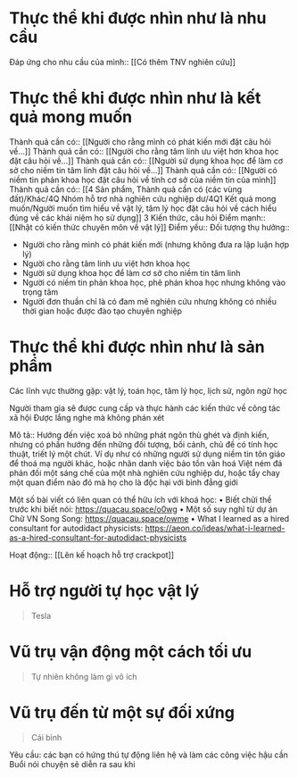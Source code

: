 # Thực thể khi được nhìn như là nhu cầu
Đáp ứng cho nhu cầu của mình:: [[Có thêm TNV nghiên cứu]]

# Thực thể khi được nhìn như là kết quả mong muốn
Thành quả cần có:: [[Người cho rằng mình có phát kiến mới đặt câu hỏi về...]]
Thành quả cần có:: [[Người cho rằng tâm linh ưu việt hơn khoa học đặt câu hỏi về...]]
Thành quả cần có:: [[Người sử dụng khoa học để làm cơ sở cho niềm tin tâm linh đặt câu hỏi về...]]
Thành quả cần có:: [[Người có niềm tin phản khoa học đặt câu hỏi về tính cơ sở của niềm tin của mình]]
Thành quả cần có:: [[4 Sản phẩm, Thành quả cần có (các vùng đất)/Khác/4Q Nhóm hỗ trợ nhà nghiên cứu nghiệp dư/4Q1 Kết quả mong muốn/Người muốn tìm hiểu về vật lý, tâm lý học đặt câu hỏi về cách hiểu đúng về các khái niệm họ sử dụng]]
3 Kiến thức, câu hỏi
Điểm mạnh:: [[Nhật có kiến thức chuyên môn về vật lý]]
Điểm yếu::
Đối tượng thụ hưởng::
- Người cho rằng mình có phát kiến mới (nhưng không đưa ra lập luận hợp lý) 
- Người cho rằng tâm linh ưu việt hơn khoa học
- Người sử dụng khoa học để làm cơ sở cho niềm tin tâm linh
- Người có niềm tin phản khoa học, phê phán khoa học nhưng không vào trọng tâm
- Người đơn thuần chỉ là có đam mê nghiên cứu nhưng không có nhiều thời gian hoặc được đào tạo chuyên nghiệp

# Thực thể khi được nhìn như là sản phẩm

Các lĩnh vực thường gặp: vật lý, toán học, tâm lý học, lịch sử, ngôn ngữ học

Người tham gia sẽ được cung cấp và thực hành các kiến thức về công tác xã hội
Được lắng nghe mà không phán xét

Mô tả:: Hướng đến việc xoá bỏ những phát ngôn thù ghét và định kiến, nhưng có phần hướng đến những đối tượng, bối cảnh, chủ đề có tính học thuật, triết lý một chút. Ví dụ như có những người sử dụng niềm tin tôn giáo để thoá mạ người khác, hoặc nhân danh việc bảo tồn văn hoá Việt ném đá phản đối một sáng chế của một nhà nghiên cứu nghiệp dư, hoặc tẩy chay một quan điểm nào đó mà họ cho là độc hại với bình đẳng giới

Một số bài viết có liên quan có thể hữu ích với khoá học:
• Biết chửi thề trước khi biết nói: https://quacau.space/o0wg
• Một số suy nghĩ từ dự án Chữ VN Song Song: https://quacau.space/owme
• What I learned as a hired consultant for autodidact physicists: https://aeon.co/ideas/what-i-learned-as-a-hired-consultant-for-autodidact-physicists

Hoạt động:: [[Lên kế hoạch hỗ trợ crackpot]]
# Hỗ trợ người tự học vật lý
>Tesla

# Vũ trụ vận động một cách tối ưu
> Tự nhiên không làm gì vô ích

# Vũ trụ đến từ một sự đối xứng
>Cái bình


Yêu cầu: các bạn có hứng thú tự động liên hệ và làm các công việc hậu cần
Buổi nói chuyện sẽ diễn ra sau khi 
